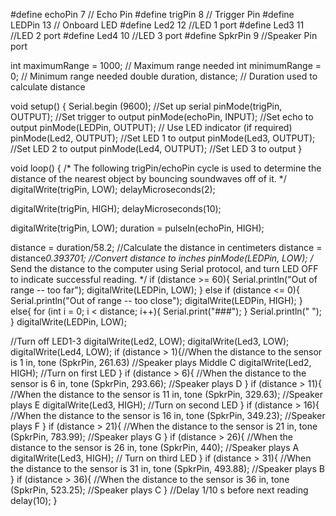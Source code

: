 #define echoPin 7 // Echo Pin
#define trigPin 8 // Trigger Pin
#define LEDPin 13 // Onboard LED
#define Led2 12 //LED 1 port
#define Led3 11 //LED 2 port
#define Led4 10 //LED 3 port
#define SpkrPin 9 //Speaker Pin port

int maximumRange = 1000; // Maximum range needed
int minimumRange = 0; // Minimum range needed
double duration, distance; // Duration used to calculate distance

void setup() {
 Serial.begin (9600); //Set up serial
 pinMode(trigPin, OUTPUT); //Set trigger to output
 pinMode(echoPin, INPUT); //Set echo to output
 pinMode(LEDPin, OUTPUT); // Use LED indicator (if required)
 pinMode(Led2, OUTPUT); //Set LED 1 to output
 pinMode(Led3, OUTPUT); //Set LED 2 to output
 pinMode(Led4, OUTPUT); //Set LED 3 to output
}

void loop() {
/* The following trigPin/echoPin cycle is used to determine the
 distance of the nearest object by bouncing soundwaves off of it. */ 
 digitalWrite(trigPin, LOW); 
 delayMicroseconds(2); 

 digitalWrite(trigPin, HIGH);
 delayMicroseconds(10); 
 
 digitalWrite(trigPin, LOW);
 duration = pulseIn(echoPin, HIGH);
 
 distance = duration/58.2; //Calculate the distance in centimeters
 distance = distance*0.393701; //Convert distance to inches
 pinMode(LEDPin, LOW);
 /* Send the distance to the computer using Serial protocol, and
 turn LED OFF to indicate successful reading. */
 if (distance >= 60){
   Serial.println("Out of range -- too far");
   digitalWrite(LEDPin, LOW);
 }
 else if (distance <= 0){
   Serial.println("Out of range -- too close");
   digitalWrite(LEDPin, HIGH);
 }
 else{
 for (int i = 0; i < distance; i++){
 Serial.print("###");
 }
 Serial.println(" ");
 }
 digitalWrite(LEDPin, LOW);
 
 //Turn off LED1-3
 digitalWrite(Led2, LOW);
 digitalWrite(Led3, LOW);
 digitalWrite(Led4, LOW);
 if (distance > 1){//When the distance to the sensor is 1 in,
 tone (SpkrPin, 261.63) //Speaker plays Middle C
 digitalWrite(Led2, HIGH); //Turn on first LED
 }
 if (distance > 6){ //When the distance to the sensor is 6 in,
 tone (SpkrPin, 293.66); //Speaker plays D
 }
 if (distance > 11){ //When the distance to the sensor is 11 in,
 tone (SpkrPin, 329.63); //Speaker plays E
 digitalWrite(Led3, HIGH); //Turn on second LED
 }
 if (distance > 16){ //When the distance to the sensor is 16 in,
 tone (SpkrPin, 349.23); //Speaker plays F
 }
 if (distance > 21){ //When the distance to the sensor is 21 in,
 tone (SpkrPin, 783.99); //Speaker plays G
 }
 if (distance > 26){ //When the distance to the sensor is 26 in,
 tone (SpkrPin, 440); //Speaker plays A
 digitalWrite(Led3, HIGH); // Turn on third LED
 }
 if (distance > 31){ //When the distance to the sensor is 31 in,
 tone (SpkrPin, 493.88); //Speaker plays B
 }
 if (distance > 36){ //When the distance to the sensor is 36 in,
 tone (SpkrPin, 523.25); //Speaker plays C
 }
 //Delay 1/10 s before next reading
 delay(10);
}
